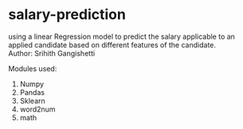 # salary-prediction

using a linear Regression model to predict the salary applicable to an applied candidate based on different features of the candidate.
</br>
Author: Srihith Gangishetti</br>

Modules used:</br>
1. Numpy
2. Pandas
3. Sklearn
4. word2num
5. math

